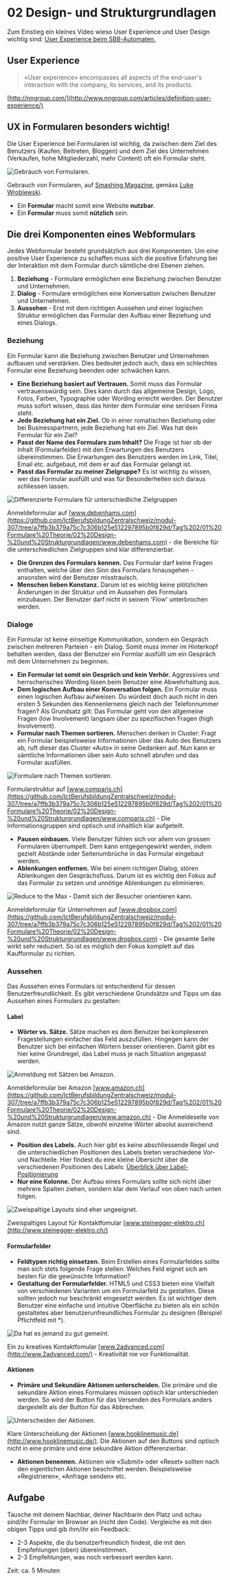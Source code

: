 # 02 Design- und Strukturgrundlagen

Zum Einstieg ein kleines Video wieso User Experience und User Design wichtig sind: [User Experience beim SBB-Automaten.](https://www.youtube.com/watch?v=2HdIflrLSLg)

## User Experience

> «User experience» encompasses all aspects of the end-user's interaction with the company, its services, and its products.

[http://nngroup.com/](http://www.nngroup.com/articles/definition-user-experience/)

## UX in Formularen besonders wichtig!

Die User Experience bei Formularen ist wichtig, da zwischen dem Ziel des Benutzers \(Kaufen, Beitreten, Bloggen\) und dem Ziel des Unternehmen \(Verkaufen, hohe Mitgliederzahl, mehr Content\) oft ein Formular steht.

![Gebrauch von Formularen.](https://www.smashingmagazine.com/wp-content/uploads/2011/10/00-Table-webform-objectives.jpg)

Gebrauch von Formularen, auf [Smashing Magazine](http://www.smashingmagazine.com), gemäss [Luke Wroblewski](http://www.lukew.com/resources/web_form_design.asp).

* Ein **Formular** macht somit eine Website **nutzbar**.
* Ein **Formular** muss somit **nützlich** sein.

## Die drei Komponenten eines Webformulars

Jedes Webformular besteht grundsätzlich aus drei Komponenten. Um eine positive User Experience zu schaffen muss sich die positive Erfahrung bei der Interaktion mit dem Formular durch sämtliche drei Ebenen ziehen.

1. **Beziehung** - Formulare ermöglichen eine Beziehung zwischen Benutzer und Unternehmen.
2. **Dialog** - Formulare ermögilchen eine Konversation zwischen Benutzer und Unternehmen.
3. **Aussehen** - Erst mit dem richtigen Aussehen und einer logischen Struktur ermöglichen das Formular den Aufbau einer Beziehung und eines Dialogs.

### Beziehung

Ein Formular kann die Beziehung zwischen Benutzer und Unternehmen aufbauen und verstärken. Dies bedeutet jedoch auch, dass ein schlechtes Formular eine Beziehung beenden oder schwächen kann.

* **Eine Beziehung basiert auf Vertrauen.** Somit muss das Formular vertrauenswürdig sein. Dies kann durch das allgemeine Design, Logo, Fotos, Farben, Typographie oder Wording erreicht werden. Der Benutzer muss sofort wissen, dass das hinter dem Formular eine seriösen Firma steht.
* **Jede Beziehung hat ein Ziel.** Ob in einer romatischen Beziehung oder bei Businesspartnern, jede Beziehung hat ein Ziel. Was hat dein Formular für ein Ziel?
* **Passt der Name des Formulars zum Inhalt?** Die Frage ist hier ob der Inhalt \(Formularfelder\) mit den Erwartungen des Benutzers übereinstimmen. Die Erwartungen des Benutzers werden im Link, Titel, Email etc. aufgebaut, mit dem er auf das Formular gelangt ist.
* **Passt das Formular zu meiner Zielgruppe?** Es ist wichtig zu wissen, wer das Formular ausfüllt und was für Besonderheiten sich daraus schliessen lassen.

![Differenzierte Formulare f&#xFC;r unterschiedliche Zielgruppen](../../.gitbook/assets/01%20%282%29.jpg)

Anmeldeformular auf [www.debenhams.com](https://github.com/IctBerufsbildungZentralschweiz/modul-307/tree/a7ffb3b379a75c7c306b125e512297895b0f829d/Tag%202/01%20Formulare%20Theorie/02%20Design-%20und%20Strukturgrundlagen/www.debenhams.com) - die Bereiche für die unterschiedlichen Zielgruppen sind klar differenzierbar.

* **Die Grenzen des Formulars kennen.** Das Formular darf keine Fragen enthalten, welche über den Sinn des Formulars hinausgehen - ansonsten wird der Benutzer misstrauisch.
* **Menschen lieben Konstanz.** Darum ist es wichtig keine plötzlichen Änderungen in der Struktur und im Aussehen des Formulars einzubauen. Der Benutzer darf nicht in seinem 'Flow' unterbrochen werden.

### Dialoge

Ein Formular ist keine einseitige Kommunikation, sondern ein Gespräch zwischen mehreren Parteien - ein Dialog. Somit muss immer im Hinterkopf behalten werden, dass der Benutzer ein Formlar ausfüllt um ein Gespräch mit dem Unternehmen zu beginnen.

* **Ein Formular ist somit ein Gespräch und kein Verhör.** Aggressives und herrscherisches Wording lösen beim Benutzer eine Abwehrhaltung aus.
* **Dem logischen Aufbau einer Konversation folgen.** Ein Formular muss einen logischen Aufbau aufweisen. Du würdest doch auch nicht in den ersten 5 Sekunden des Kennenlernens gleich nach der Telefonnummer fragen? Als Grundsatz gilt: Das Formular geht von den allgemeine Fragen \(low Involvement\) langsam über zu spezifischen Fragen \(high Involvement\).
* **Formular nach Themen sortieren.** Menschen denken in Cluster: Fragt ein Formular beispielsweise Informationen über das Auto des Benutzers ab, ruft dieser das Cluster «Auto» in seine Gedanken auf. Nun kann er sämtliche Informationen über sein Auto schnell abrufen und das Formular ausfüllen.

![Formulare nach Themen sortieren.](../../.gitbook/assets/02%20%282%29.jpg)

Formularstruktur auf [www.comparis.ch](https://github.com/IctBerufsbildungZentralschweiz/modul-307/tree/a7ffb3b379a75c7c306b125e512297895b0f829d/Tag%202/01%20Formulare%20Theorie/02%20Design-%20und%20Strukturgrundlagen/www.comparis.ch) - Die Informationsgruppen sind optisch und inhaltlich klar aufgeteilt.

* **Pausen einbauen.** Viele Benutzer fühlen sich vor allem von grossen Formularen überrumpelt. Dem kann entgegengewirkt werden, indem gezielt Abstände oder Seitenumbrüche in das Formular eingebaut werden.
* **Ablenkungen entfernen.** Wie bei einem richtigen Dialog, stören Ablenkungen den Gesprächsfluss. Darum ist es wichtig den Fokus auf das Formular zu setzen und unnötige Ablenkungen zu eliminieren.

![Reduce to the Max - Damit sich der Besucher orientieren kann.](../../.gitbook/assets/03%20%282%29.jpg)

Anmeldeformular für Unternehmen auf [www.dropbox.com](https://github.com/IctBerufsbildungZentralschweiz/modul-307/tree/a7ffb3b379a75c7c306b125e512297895b0f829d/Tag%202/01%20Formulare%20Theorie/02%20Design-%20und%20Strukturgrundlagen/www.dropbox.com) - Die gesamte Seite wirkt sehr reduziert. So ist es möglich den Fokus komplett auf das Kaufformular zu richten.

### Aussehen

Das Aussehen eines Formulars ist entscheidend für dessen Benutzerfreundlichkeit. Es gibt verschiedene Grundsätze und Tipps um das Aussehen eines Formulars zu gestalten:

#### Label

* **Wörter vs. Sätze.** Sätze machen es dem Benutzer bei komplexeren Fragestellungen einfacher das Feld auszufüllen. Hingegen kann der Benutzer sich bei einfachen Wörtern besser orientieren. Damit gibt es hier keine Grundregel, das Label muss je nach Situation angepasst werden.

![Anmeldung mit S&#xE4;tzen bei Amazon.](../../.gitbook/assets/04%20%282%29.jpg)

Anmeldeformular bei Amazon [www.amazon.ch](https://github.com/IctBerufsbildungZentralschweiz/modul-307/tree/a7ffb3b379a75c7c306b125e512297895b0f829d/Tag%202/01%20Formulare%20Theorie/02%20Design-%20und%20Strukturgrundlagen/www.amazon.ch) - Die Anmeldeseite von Amazon nutzt ganze Sätze, obwohl einzelne Wörter absolut ausreichend sind.

* **Position des Labels.** Auch hier gibt es keine abschliessende Regel und die unterschiedlichen Positionen des Labels bieten verschiedene Vor- und Nachteile. Hier findest du eine kleine Übersicht über die verschiedenen Positionen des Labels: [Überblick über Label-Positionierung](http://media.mediatemple.netdna-cdn.com/wp-content/uploads/2011/10/00-Table-webform-alignment.jpg)
* **Nur eine Kolonne.** Der Aufbau eines Formulars sollte sich nicht über mehrere Spalten ziehen, sondern klar dem Verlauf von oben nach unten folgen.

![Zweispaltige Layouts sind eher ungeeignet.](../../.gitbook/assets/05%20%282%29.jpg)

Zweispaltiges Layout für Kontaktfomular [www.steinegger-elektro.ch](http://www.steinegger-elektro.ch/)

#### Formularfelder

* **Feldtypen richtig einsetzen.** Beim Erstellen eines Formularfeldes sollte man sich stets folgende Frage stellen: Welches Feld eignet sich am besten für die gewünschte Information?
* **Gestaltung der Formularfelder.** HTML5 und CSS3 bieten eine Vielfalt von verschiedenen Varianten um ein Formularfeld zu gestalten. Diese sollten jedoch nur beschränkt eingesetzt werden. Es ist wichtiger dem Benutzer eine einfache und intuitive Oberfläche zu bieten als ein schön gestaltetes aber benutzerunfreundliches Formular zu designen \(Beispiel Pflichtfeld mit \*\).

![Da hat es jemand zu gut gemeint.](../../.gitbook/assets/06%20%282%29.jpg)

Ein zu kreatives Kontaktfomular [www.2advanced.com](http://www.2advanced.com/) - Kreativität nie vor Funktionalität.

#### Aktionen

* **Primäre und Sekundäre Aktionen unterscheiden.** Die primäre und die sekundäre Aktion eines Formulares müssen optisch klar unterschieden werden. So wird der Button für das Versenden des Formulars anders dargestellt als der Button für das Abbrechen.

![Unterscheiden der Aktionen.](../../.gitbook/assets/07%20%282%29.jpg)

Klare Unterscheidung der Aktionen [www.hooklinemusic.de](http://www.hooklinemusic.de/). Die Aktionen auf den Buttons sind optisch nicht in eine primäre und eine sekundäre Aktion differenzierbar.

* **Aktionen benennen.** Aktionen wie «Submit» oder «Reset» sollten nach den eigentlichen Aktionen beschriftet werden. Beispielsweise «Registrieren», «Anfrage senden» etc.

## Aufgabe

Tausche mit deinem Nachbar, deiner Nachbarin den Platz und schau sind/ihr Formular im Browser an (nicht den Code). Vergleiche es mit den obigen Tipps und gib ihm/ihr ein Feedback: 

* 2-3 Aspekte, die du benutzerfreundlich findest, die mit den Empfehlungen (oben) übereinstimmen.
* 2-3 Empfehlungen, was noch verbessert werden kann.

Zeit: ca. 5 Minuten

